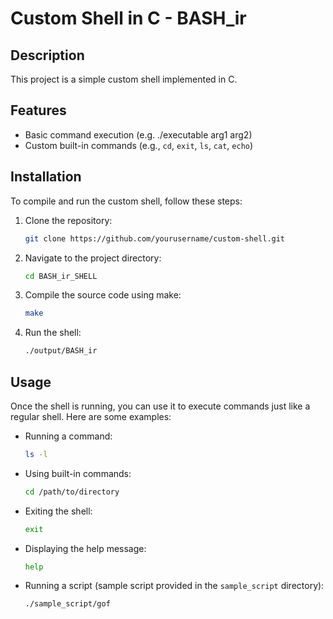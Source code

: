 # Custom Shell in C - BASH_ir

## Description
This project is a simple custom shell implemented in C.

## Features
- Basic command execution (e.g. ./executable arg1 arg2)
- Custom built-in commands (e.g., `cd`, `exit`, `ls`, `cat`, `echo`)

## Installation
To compile and run the custom shell, follow these steps:

1. Clone the repository:
    ```sh
    git clone https://github.com/yourusername/custom-shell.git
    ```
2. Navigate to the project directory:
    ```sh
    cd BASH_ir_SHELL
    ```
3. Compile the source code using make:
    ```sh
    make
    ```
4. Run the shell:
    ```sh
    ./output/BASH_ir
    ```

## Usage
Once the shell is running, you can use it to execute commands just like a regular shell. Here are some examples:

- Running a command:
    ```sh
    ls -l
    ```
- Using built-in commands:
    ```sh
    cd /path/to/directory
    ```
- Exiting the shell:
    ```sh
    exit
    ```
- Displaying the help message:
    ```sh
    help
    ```
- Running a script (sample script provided in the `sample_script` directory):
    ```sh
    ./sample_script/gof
    ```
    